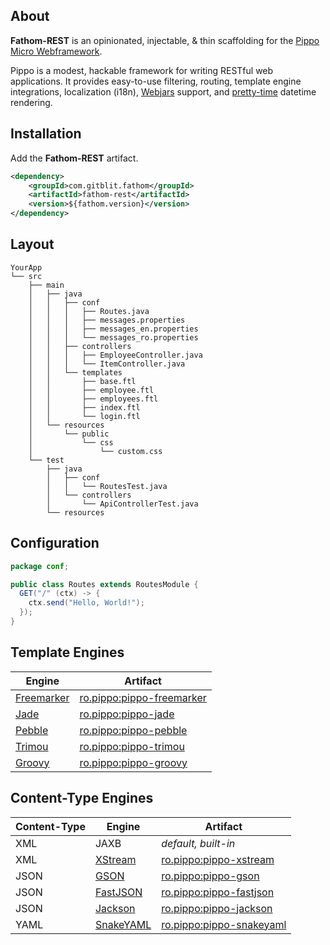 ## About

**Fathom-REST** is an opinionated, injectable, & thin scaffolding for the [Pippo Micro Webframework](http://pippo.ro).

Pippo is a modest, hackable framework for writing RESTful web applications.  It provides easy-to-use filtering, routing, template engine integrations, localization (i18n), [Webjars] support, and [pretty-time] datetime rendering.

## Installation

Add the **Fathom-REST** artifact.

```XML
<dependency>
    <groupId>com.gitblit.fathom</groupId>
    <artifactId>fathom-rest</artifactId>
    <version>${fathom.version}</version>
</dependency>
```

## Layout

```
YourApp
└── src
    ├── main
    │   ├── java
    │   │   ├── conf
    │   │   │   ├── Routes.java
    │   │   │   ├── messages.properties
    │   │   │   ├── messages_en.properties
    │   │   │   └── messages_ro.properties
    │   │   ├── controllers
    │   │   │   ├── EmployeeController.java
    │   │   │   └── ItemController.java
    │   │   └── templates
    │   │       ├── base.ftl
    │   │       ├── employee.ftl
    │   │       ├── employees.ftl
    │   │       ├── index.ftl
    │   │       └── login.ftl
    │   └── resources
    │       └── public
    │           └── css
    │               └── custom.css
    └── test
        ├── java
        │   ├── conf
        │   │   └── RoutesTest.java
        │   └── controllers
        │       └── ApiControllerTest.java
        └── resources
```

## Configuration

```Java
package conf;

public class Routes extends RoutesModule {
  GET("/" (ctx) -> {
    ctx.send("Hello, World!");
  });
}
```

## Template Engines

| Engine         | Artifact                     |
|----------------|------------------------------|
| [Freemarker]   | [ro.pippo:pippo-freemarker]  |
| [Jade]         | [ro.pippo:pippo-jade]        |
| [Pebble]       | [ro.pippo:pippo-pebble]      |
| [Trimou]       | [ro.pippo:pippo-trimou]      |
| [Groovy]       | [ro.pippo:pippo-groovy]      |

## Content-Type Engines

| Content-Type | Engine           | Artifact                     |
|--------------|------------------|------------------------------|
| XML          | JAXB             | *default, built-in*          |
| XML          | [XStream]        | [ro.pippo:pippo-xstream]     |
| JSON         | [GSON]           | [ro.pippo:pippo-gson]        |
| JSON         | [FastJSON]       | [ro.pippo:pippo-fastjson]    |
| JSON         | [Jackson]        | [ro.pippo:pippo-jackson]     |
| YAML         | [SnakeYAML]      | [ro.pippo:pippo-snakeyaml]   |


[Webjars]: http://www.webjars.org
[pretty-time]: http://www.ocpsoft.org/prettytime
[Freemarker]: http://freemarker.org
[Jade]: https://github.com/neuland/jade4j
[Pebble]: http://www.mitchellbosecke.com/pebble/home
[Trimou]: http://trimou.org
[Groovy]: https://github.com/decebals/pippo/tree/master/pippo-groovy

[XStream]: https://github.com/x-stream/xstream
[GSON]: https://github.com/google/gson
[FastJSON]: https://github.com/alibaba/fastjson
[Jackson]: https://github.com/FasterXML/jackson
[SnakeYAML]: https://bitbucket.org/asomov/snakeyaml

[ro.pippo:pippo-freemarker]: http://search.maven.org/#search|ga|1|g:"ro.pippo"%20AND%20a:"pippo-freemarker"
[ro.pippo:pippo-jade]: http://search.maven.org/#search|ga|1|g:"ro.pippo"%20AND%20a:"pippo-jade"
[ro.pippo:pippo-pebble]: http://search.maven.org/#search|ga|1|g:"ro.pippo"%20AND%20a:"pippo-pebble"
[ro.pippo:pippo-trimou]: http://search.maven.org/#search|ga|1|g:"ro.pippo"%20AND%20a:"pippo-trimou"
[ro.pippo:pippo-groovy]: http://search.maven.org/#search|ga|1|g:"ro.pippo"%20AND%20a:"pippo-groovy"

[ro.pippo:pippo-xstream]: http://search.maven.org/#search|ga|1|g:"ro.pippo"%20AND%20a:"pippo-xstream"
[ro.pippo:pippo-gson]: http://search.maven.org/#search|ga|1|g:"ro.pippo"%20AND%20a:"pippo-gson"
[ro.pippo:pippo-fastjson]: http://search.maven.org/#search|ga|1|g:"ro.pippo"%20AND%20a:"pippo-fastjson"
[ro.pippo:pippo-jackson]: http://search.maven.org/#search|ga|1|g:"ro.pippo"%20AND%20a:"pippo-jackson"
[ro.pippo:pippo-snakeyaml]: http://search.maven.org/#search|ga|1|g:"ro.pippo"%20AND%20a:"pippo-snakeyaml"
